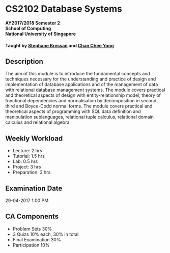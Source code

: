 # CS2102 Database Systems

__AY2017/2018 Semester 2<br>
School of Computing<br>
National University of Singapore__

#### Taught by [Stephane Bressan](http://www.comp.nus.edu.sg/~gilbert/) and [Chan Chee Yong](http://www.comp.nus.edu.sg/~hcheng/)


## Description
The aim of this module is to introduce the fundamental concepts and techniques necessary for the understanding and practice of design and implementation of database applications and of the management of data with relational database management systems. The module covers practical and theoretical aspects of design with entity-relationship model, theory of functional dependencies and normalisation by decomposition in second, third and Boyce-Codd normal forms. The module covers practical and theoretical aspects of programming with SQL data definition and manipulation sublanguages, relational tuple calculus, relational domain calculus and relational algebra.

## Weekly Workload
- Lecture: 2 hrs
- Tutorial: 1.5 hrs
- Lab: 0.5 hrs
- Project: 3 hrs
- Preparation: 3 hrs

## Examination Date
29-04-2017 1:00 PM

## CA Components
- Problem Sets 30%
- 3 Quizs 10% each, 30% in total
- Final Examination 30%
- Participation 10%
